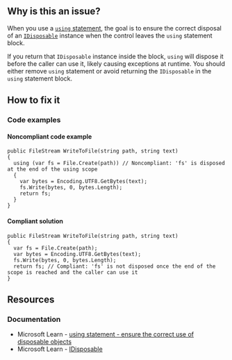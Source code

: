 ## Why is this an issue?
 
When you use a [`using` statement](https://learn.microsoft.com/en-us/dotnet/csharp/language-reference/statements/using), the goal is to ensure the correct disposal of an [`IDisposable`](https://learn.microsoft.com/en-us/dotnet/api/system.idisposable) instance when the control leaves the `using` statement block.
 
If you return that `IDisposable` instance inside the block, `using` will dispose it before the caller can use it, likely causing exceptions at runtime. You should either remove `using` statement or avoid returning the `IDisposable` in the `using` statement block.
 
## How to fix it
 
### Code examples
 
#### Noncompliant code example

    public FileStream WriteToFile(string path, string text)
    {
      using (var fs = File.Create(path)) // Noncompliant: 'fs' is disposed at the end of the using scope
      {
        var bytes = Encoding.UTF8.GetBytes(text);
        fs.Write(bytes, 0, bytes.Length);
        return fs;
      }
    }

#### Compliant solution

    public FileStream WriteToFile(string path, string text)
    {
      var fs = File.Create(path);
      var bytes = Encoding.UTF8.GetBytes(text);
      fs.Write(bytes, 0, bytes.Length);
      return fs; // Compliant: 'fs' is not disposed once the end of the scope is reached and the caller can use it
    }

## Resources
 
### Documentation
 
- Microsoft Learn - [using statement - ensure the
  correct use of disposable objects](https://learn.microsoft.com/en-us/dotnet/csharp/language-reference/statements/using)
- Microsoft Learn - [IDisposable](https://learn.microsoft.com/en-us/dotnet/api/system.idisposable)